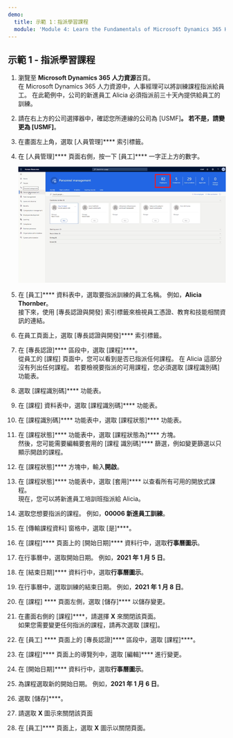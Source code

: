 ```yaml
---
demo:
  title: 示範 1：指派學習課程
  module: 'Module 4: Learn the Fundamentals of Microsoft Dynamics 365 Human Resources'
---
```


## 示範 1 - 指派學習課程

1. 瀏覽至 **Microsoft Dynamics 365 人力資源**首頁。  
    在 Microsoft Dynamics 365 人力資源中，人事經理可以將訓練課程指派給員工。 在此範例中，公司的新進員工 Alicia 必須指派前三十天內提供給員工的訓練。

1. 請在右上方的公司選擇器中，確認您所連線的公司為 [USMF]****。 若不是，請變更為 [USMF]****。

1. 在畫面左上角，選取 [人員管理]**** 索引標籤。

1. 在 [人員管理]**** 頁面右側，按一下 [員工]**** 一字正上方的數字。

    ![[人員管理] 頁面的螢幕擷取畫面，其中已醒目提示員工號碼。](./media/assigning_learning_courses_1_employee.png)

1. 在 [員工]**** 資料表中，選取要指派訓練的員工名稱。 例如，**Alicia Thornber**。  
    接下來，使用 [專長認證與開發] 索引標籤來檢視員工憑證、教育和技能相關資訊的連結。

1. 在員工頁面上，選取 [專長認證與開發]**** 索引標籤。

1. 在 [專長認證]**** 區段中，選取 [課程]****。  
    從員工的 [課程] 頁面中，您可以看到是否已指派任何課程。 在 Alicia 這部分沒有列出任何課程。 若要檢視要指派的可用課程，您必須選取 [課程識別碼] 功能表。

1. 選取 [課程識別碼]**** 功能表。

1. 在 [課程] 資料表中，選取 [課程識別碼]**** 功能表。

1. 在 [課程識別碼]**** 功能表中，選取 [課程狀態]**** 功能表。

1. 在 [課程狀態]**** 功能表中，選取 [課程狀態為]**** 方塊。  
    然後，您可能需要編輯要套用的 [課程 識別碼]**** 篩選，例如變更篩選以只顯示開啟的課程。

1. 在 [課程狀態]**** 方塊中，輸入**開啟**。

1. 在 [課程狀態]**** 功能表中，選取 [套用]**** 以查看所有可用的開放式課程。  
    現在，您可以將新進員工培訓班指派給 Alicia。

1. 選取您想要指派的課程。 例如，**00006 新進員工訓練**。

1. 在 [傳輸課程資料] 窗格中，選取 [是]****。

1. 在 [課程]**** 頁面上的 [開始日期]****  資料行中，選取**行事曆圖示**。

1. 在行事曆中，選取開始日期。 例如，**2021 年 1 月 5 日**。

1. 在 [結束日期]**** 資料行中，選取**行事曆圖示**。

1. 在行事曆中，選取訓練的結束日期。 例如，**2021 年 1 月 8 日**。

1. 在 [課程] **** 頁面左側，選取 [儲存]**** 以儲存變更。

1. 在畫面右側的 [課程]****，請選擇 **X** 來關閉該頁面。  
    如果您需要變更任何指派的課程，請再次選取 [課程]。

1. 在 [員工] **** 頁面上的 [專長認證]**** 區段中，選取 [課程]****。

1. 在 [課程]**** 頁面上的導覽列中，選取 [編輯]**** 進行變更。

1. 在 [開始日期]**** 資料行中，選取**行事曆圖示**。

1. 為課程選取新的開始日期。 例如，**2021 年 1 月 6 日**。

1. 選取 [儲存]****。

1. 請選取 **X** 圖示來關閉該頁面

1. 在 [員工]**** 頁面上，選取 **X** 圖示以關閉頁面。
